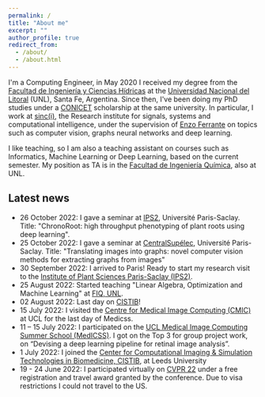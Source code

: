 ```yaml
---
permalink: /
title: "About me"
excerpt: ""
author_profile: true
redirect_from: 
  - /about/
  - /about.html
---
```


I'm a Computing Engineer, in May 2020 I received my degree from the [Facultad de Ingeniería y Ciencias Hídricas](http://fich.unl.edu.ar) at the [Universidad Nacional del Litoral](https://unl.edu.ar) (UNL), Santa Fe, Argentina. Since then, I've been doing my PhD studies under a [CONICET](https://www.conicet.gov.ar/) scholarship at the same university. In particular, I work at [sinc(i)](https://sinc.unl.edu.ar/), the Research institute for signals, systems and computational intelligence, under the supervision of [Enzo Ferrante](https://eferrante.github.io) on topics such as computer vision, graphs neural networks and deep learning.

I like teaching, so I am also a teaching assistant on courses such as Informatics, Machine Learning or Deep Learning, based on the current semester. My position as TA is in the [Facultad de Ingeniería Química](https://fiq.unl.edu.ar), also at UNL.

## **Latest news**

- 26 October 2022: I gave a seminar at [IPS2](https://ips2.u-psud.fr/fr/index.html), Université Paris-Saclay. Title: "ChronoRoot: high throughput phenotyping of plant roots using deep learning".
- 25 October 2022: I gave a seminar at [CentralSupélec](https://www.centralesupelec.fr/), Université Paris-Saclay. Title: "Translating images into graphs: novel computer vision methods for extracting graphs from images"
- 30 September 2022: I arrived to Paris! Ready to start my research visit to the [Institute of Plant Sciences Paris-Saclay (IPS2)](https://ips2.u-psud.fr/fr/index.html).
- 25 August 2022: Started teaching "Linear Algebra, Optimization and Machine Learning" at [FIQ, UNL](http://fich.unl.edu.ar).
- 02 August 2022: Last day on [CISTIB](https://www.cistib.org/)!
- 15 July 2022: I visited the [Centre for Medical Image Computing (CMIC)](https://www.ucl.ac.uk/medical-image-computing/) at UCL for the last day of Medicss.
- 11 – 15 July 2022: I participated on the [UCL Medical Image Computing Summer School (MedICSS)](https://medicss.cs.ucl.ac.uk/). I got on the Top 3 for group project work, on “Devising a deep learning pipeline for retinal image analysis”.
- 1 July 2022: I joined the [Center for Computational Imaging & Simulation Technologies in Biomedicine, CISTIB](https://www.cistib.org/), at Leeds University
- 19 - 24 June 2022: I participated virtually on [CVPR 22](https://cvpr2022.thecvf.com/) under a free registration and travel award granted by the conference. Due to visa restrictions I could not travel to the US.